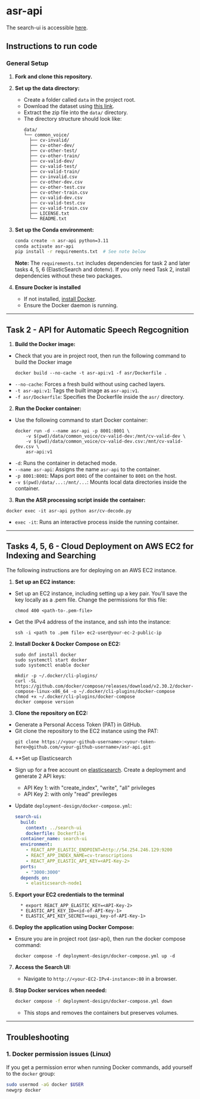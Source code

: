 # asr-api

The search-ui is accessible [here](http://54.254.246.129/).

## Instructions to run code

### General Setup

1. **Fork and clone this repository.**

2. **Set up the data directory:**

   - Create a folder called `data` in the project root.
   - Download the dataset using [this link](https://www.dropbox.com/scl/fi/i9yvfqpf7p8uye5o8k1sj/common_voice.zip?rlkey=lz3dtjuhekc3xw4jnoeoqy5yu\&dl=0).
   - Extract the zip file into the `data/` directory.
   - The directory structure should look like:
     ```
     data/
     └── common_voice/
       ├── cv-invalid/
       ├── cv-other-dev/
       ├── cv-other-test/
       ├── cv-other-train/
       ├── cv-valid-dev/
       ├── cv-valid-test/
       ├── cv-valid-train/
       ├── cv-invalid.csv
       ├── cv-other-dev.csv
       ├── cv-other-test.csv
       ├── cv-other-train.csv
       ├── cv-valid-dev.csv
       ├── cv-valid-test.csv
       ├── cv-valid-train.csv
       ├── LICENSE.txt
       └── README.txt
     ```

3. **Set up the Conda environment:**

   ```sh
   conda create -n asr-api python=3.11
   conda activate asr-api
   pip install -r requirements.txt  # See note below
   ```

   **Note:** The `requirements.txt` includes dependencies for task 2 and later tasks 4, 5, 6 (ElasticSearch and dotenv). If you only need Task 2, install dependencies without these two packages.

4. **Ensure Docker is installed**

   - If not installed, [install Docker](https://docs.docker.com/engine/install/).
   - Ensure the Docker daemon is running.

---

## Task 2 - API for Automatic Speech Regcognition

1. **Build the Docker image:**
* Check that you are in project root, then run the following command to build the Docker image
  ```
  docker build --no-cache -t asr-api:v1 -f asr/Dockerfile .
  ```
- `--no-cache`: Forces a fresh build without using cached layers.
- `-t asr-api:v1`: Tags the built image as `asr-api:v1`.
- `-f asr/Dockerfile`: Specifies the Dockerfile inside the `asr/` directory.
2. **Run the Docker container:**
* Use the following command to start Docker container:
  ```
  docker run -d --name asr-api -p 8001:8001 \
      -v $(pwd)/data/common_voice/cv-valid-dev:/mnt/cv-valid-dev \
      -v $(pwd)/data/common_voice/cv-valid-dev.csv:/mnt/cv-valid-dev.csv \
      asr-api:v1
  ```
- `-d`: Runs the container in detached mode.
- `--name asr-api`: Assigns the name `asr-api` to the container.
- `-p 8001:8001`: Maps port `8001` of the container to `8001` on the host.
- `-v $(pwd)/data/...:/mnt/...`: Mounts local data directories inside the container.


3. **Run the ASR processing script inside the container:**
  ```
  docker exec -it asr-api python asr/cv-decode.py
  ```
- `exec -it`: Runs an interactive process inside the running container.

---

## Tasks 4, 5, 6 - Cloud Deployment on AWS EC2 for Indexing and Searching
The following instructions are for deploying on an AWS EC2 instance.

1. **Set up an EC2 instance:**
* Set up an EC2 instance, including setting up a key pair. You'll save the key locally as a .pem file. Change the permissions for this file:
  ```
  chmod 400 <path-to-.pem-file>
  ```
* Get the IPv4 address of the instance, and ssh into the instance:
  ```
  ssh -i <path to .pem file> ec2-user@your-ec-2-public-ip
  ```
2. **Install Docker & Docker Compose on EC2:**
    ```
    sudo dnf install docker
    sudo systemctl start docker
    sudo systemctl enable docker
    ```

    ```
    mkdir -p ~/.docker/cli-plugins/
    curl -SL https://github.com/docker/compose/releases/download/v2.30.2/docker-compose-linux-x86_64 -o ~/.docker/cli-plugins/docker-compose
    chmod +x ~/.docker/cli-plugins/docker-compose
    docker compose version
    ```
3. **Clone the repository on EC2:**
* Generate a Personal Access Token (PAT) in GitHub.
* Git clone the repository to the EC2 instance using the PAT:
  ```
  git clone https://<your-github-username>:<your-token-here>@github.com/<your-github-username>/asr-api.git
  ```

4. **Set up Elasticsearch
* Sign up for a free account on [elasticsearch](https://www.elastic.co/elasticsearch). Create a deployment and generate 2 API keys:
  * API Key 1: with "create_index", "write", "all" privileges
  * API Key 2: with only "read" previleges

* Update `deployment-design/docker-compose.yml`:
     ```yaml
     search-ui:
       build:
         context: ../search-ui
         dockerfile: Dockerfile
       container_name: search-ui
       environment:
         - REACT_APP_ELASTIC_ENDPOINT=http://54.254.246.129:9200
         - REACT_APP_INDEX_NAME=cv-transcriptions
         - REACT_APP_ELASTIC_API_KEY=<API-Key-2>
       ports:
         - "3000:3000"
       depends_on:
         - elasticsearch-node1
     ```

5. **Export your EC2 credentials to the terminal**
    ```
      * export REACT_APP_ELASTIC_KEY=<API-Key-2>
      * ELASTIC_API_KEY_ID=<id-of-API-Key-1>
      * ELASTIC_API_KEY_SECRET=<api_key-of-API-Key-1>
      ```

6. **Deploy the application using Docker Compose:**
* Ensure you are in project root (asr-api), then run the docker compose command:
  ```
  docker compose -f deployment-design/docker-compose.yml up -d
  ```
7. **Access the Search UI:**

   - Navigate to `http://<your-EC2-IPv4-instance>:80` in a browser.

8. **Stop Docker services when needed:**

   ```sh
   docker compose -f deployment-design/docker-compose.yml down
   ```

   - This stops and removes the containers but preserves volumes.

---

## Troubleshooting

### 1. Docker permission issues (Linux)

If you get a permission error when running Docker commands, add yourself to the `docker` group:

```sh
sudo usermod -aG docker $USER
newgrp docker
```

